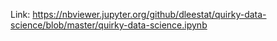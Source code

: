 Link: https://nbviewer.jupyter.org/github/dleestat/quirky-data-science/blob/master/quirky-data-science.ipynb
